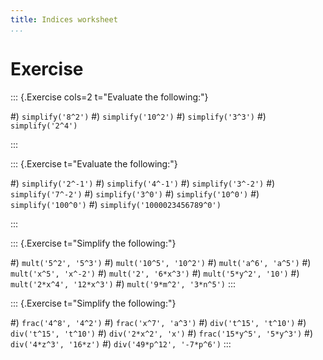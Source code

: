 ```yaml
---
title: Indices worksheet
...
```


# Exercise

::: {.Exercise cols=2 t="Evaluate the following:"}

#) `simplify('8^2')`
#) `simplify('10^2')`
#) `simplify('3^3')`
#) `simplify('2^4')`

:::

::: {.Exercise t="Evaluate the following:"}

#) `simplify('2^-1')`
#) `simplify('4^-1')`
#) `simplify('3^-2')`
#) `simplify('7^-2')`
#) `simplify('3^0')`
#) `simplify('10^0')`
#) `simplify('100^0')`
#) `simplify('1000023456789^0')`

:::

::: {.Exercise t="Simplify the following:"}

#) `mult('5^2', '5^3')`
#) `mult('10^5', '10^2')`
#) `mult('a^6', 'a^5')`
#) `mult('x^5', 'x^-2')`
#) `mult('2', '6*x^3')`
#) `mult('5*y^2', '10')`
#) `mult('2*x^4', '12*x^3')`
#) `mult('9*m^2', '3*n^5')`
:::

::: {.Exercise t="Simplify the following:"}

#) `frac('4^8', '4^2')`
#) `frac('x^7', 'a^3')`
#) `div('t^15', 't^10')`
#) `div('t^15', 't^10')`
#) `div('2*x^2', 'x')`
#) `frac('15*y^5', '5*y^3')`
#) `div('4*z^3', '16*z')`
#) `div('49*p^12', '-7*p^6')`
:::
